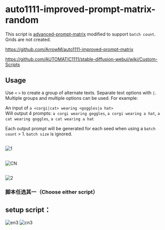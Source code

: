 # auto1111-improved-prompt-matrix-random

This script is [advanced-prompt-matrix](https://github.com/GRMrGecko/stable-diffusion-webui-automatic/blob/advanced_matrix/scripts/advanced_prompt_matrix.py) modified to support `batch count`. Grids are not created.  

https://github.com/ArrowM/auto1111-improved-prompt-matrix

https://github.com/AUTOMATIC1111/stable-diffusion-webui/wiki/Custom-Scripts


## Usage

Use `<` `>` to create a group of alternate texts. Separate text options with `|`. Multiple groups and multiple options can be used. For example:

An input of `a <corgi|cat> wearing <goggles|a hat>`  
Will output 4 prompts: `a corgi wearing goggles`, `a corgi wearing a hat`, `a cat wearing goggles`, `a cat wearing a hat`

Each output prompt will be generated for each seed when using a `batch count` > 1. `batch size` is ignored.
##
![1](https://github.com/huiyao8761380/auto1111-improved-prompt-matrix-random/blob/main/en2.png)
 ##

 ##

 ##

![CN](https://github.com/huiyao8761380/auto1111-improved-prompt-matrix-random/blob/main/cn1.png)
##
![2](https://github.com/huiyao8761380/auto1111-improved-prompt-matrix-random/blob/main/cn2.png)

 ### 脚本任选其一（Choose either script）
 
 ## setup script：
 ![en3](https://github.com/huiyao8761380/auto1111-improved-prompt-matrix-random/blob/main/en3.png)
 ![cn3](https://github.com/huiyao8761380/auto1111-improved-prompt-matrix-random/blob/main/cn3.png)
